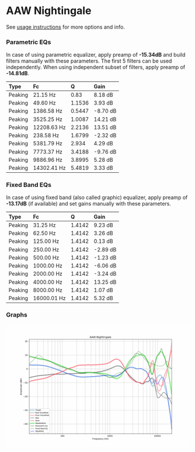 # AAW Nightingale
See [usage instructions](https://github.com/jaakkopasanen/AutoEq#usage) for more options and info.

### Parametric EQs
In case of using parametric equalizer, apply preamp of **-15.34dB** and build filters manually
with these parameters. The first 5 filters can be used independently.
When using independent subset of filters, apply preamp of **-14.81dB**.

| Type    | Fc          |      Q | Gain     |
|:--------|:------------|:-------|:---------|
| Peaking | 21.15 Hz    | 0.83   | 8.18 dB  |
| Peaking | 49.60 Hz    | 1.1536 | 3.93 dB  |
| Peaking | 1386.58 Hz  | 0.5447 | -8.70 dB |
| Peaking | 3525.25 Hz  | 1.0087 | 14.21 dB |
| Peaking | 12208.63 Hz | 2.2136 | 13.51 dB |
| Peaking | 238.58 Hz   | 1.6799 | -2.32 dB |
| Peaking | 5381.79 Hz  | 2.934  | 4.29 dB  |
| Peaking | 7773.37 Hz  | 3.4188 | -9.76 dB |
| Peaking | 9886.96 Hz  | 3.8995 | 5.28 dB  |
| Peaking | 14302.41 Hz | 5.4819 | 3.33 dB  |

### Fixed Band EQs
In case of using fixed band (also called graphic) equalizer, apply preamp of **-13.17dB**
(if available) and set gains manually with these parameters.

| Type    | Fc          |      Q | Gain     |
|:--------|:------------|:-------|:---------|
| Peaking | 31.25 Hz    | 1.4142 | 9.23 dB  |
| Peaking | 62.50 Hz    | 1.4142 | 3.26 dB  |
| Peaking | 125.00 Hz   | 1.4142 | 0.13 dB  |
| Peaking | 250.00 Hz   | 1.4142 | -2.89 dB |
| Peaking | 500.00 Hz   | 1.4142 | -1.23 dB |
| Peaking | 1000.00 Hz  | 1.4142 | -6.06 dB |
| Peaking | 2000.00 Hz  | 1.4142 | -3.24 dB |
| Peaking | 4000.00 Hz  | 1.4142 | 13.25 dB |
| Peaking | 8000.00 Hz  | 1.4142 | 1.07 dB  |
| Peaking | 16000.01 Hz | 1.4142 | 5.32 dB  |

### Graphs
![](./AAW%20Nightingale.png)
